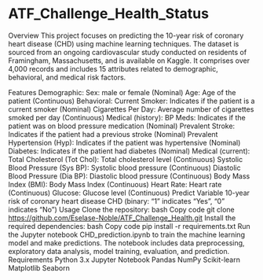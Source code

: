 # ATF_Challenge_Health_Status
Overview
This project focuses on predicting the 10-year risk of coronary heart disease (CHD) using machine learning techniques. The dataset is sourced from an ongoing cardiovascular study conducted on residents of Framingham, Massachusetts, and is available on Kaggle. It comprises over 4,000 records and includes 15 attributes related to demographic, behavioral, and medical risk factors.

Features
Demographic:
Sex: male or female (Nominal)
Age: Age of the patient (Continuous)
Behavioral:
Current Smoker: Indicates if the patient is a current smoker (Nominal)
Cigarettes Per Day: Average number of cigarettes smoked per day (Continuous)
Medical (history):
BP Meds: Indicates if the patient was on blood pressure medication (Nominal)
Prevalent Stroke: Indicates if the patient had a previous stroke (Nominal)
Prevalent Hypertension (Hyp): Indicates if the patient was hypertensive (Nominal)
Diabetes: Indicates if the patient had diabetes (Nominal)
Medical (current):
Total Cholesterol (Tot Chol): Total cholesterol level (Continuous)
Systolic Blood Pressure (Sys BP): Systolic blood pressure (Continuous)
Diastolic Blood Pressure (Dia BP): Diastolic blood pressure (Continuous)
Body Mass Index (BMI): Body Mass Index (Continuous)
Heart Rate: Heart rate (Continuous)
Glucose: Glucose level (Continuous)
Predict Variable
10-year risk of coronary heart disease CHD (binary: “1” indicates “Yes”, “0” indicates “No”)
Usage
Clone the repository:
bash
Copy code
git clone https://github.com/Eselase-Noble/ATF_Challenge_Health.git
Install the required dependencies:
bash
Copy code
pip install -r requirements.txt
Run the Jupyter notebook CHD_prediction.ipynb to train the machine learning model and make predictions.
The notebook includes data preprocessing, exploratory data analysis, model training, evaluation, and prediction.
Requirements
Python 3.x
Jupyter Notebook
Pandas
NumPy
Scikit-learn
Matplotlib
Seaborn